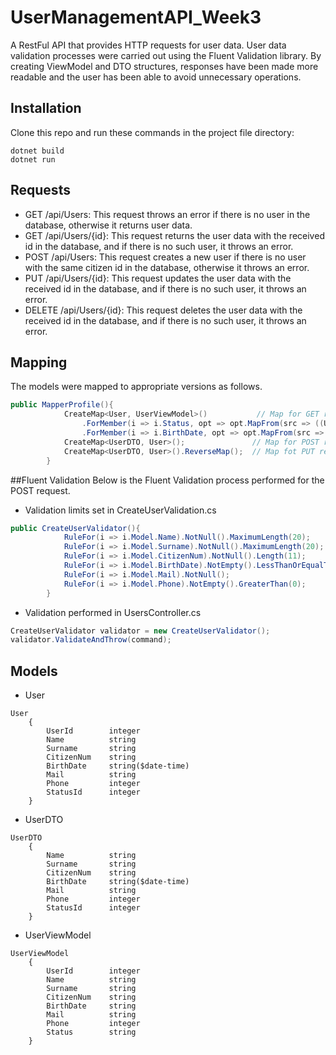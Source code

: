 # UserManagementAPI_Week3
A RestFul API that provides HTTP requests for user data. User data validation processes were carried out using the Fluent Validation library. By creating ViewModel and DTO structures, responses have been made more readable and the user has been able to avoid unnecessary operations.


## Installation
Clone this repo and run these commands in the project file directory:
```
dotnet build
dotnet run
```


## Requests
* GET   /api/Users: This request throws an error if there is no user in the database, otherwise it returns user data.
* GET   /api/Users/{id}: This request returns the user data with the received id in the database, and if there is no such user, it throws an error.
* POST  /api/Users: This request creates a new user if there is no user with the same citizen id in the database, otherwise it throws an error.
* PUT   /api/Users/{id}: This request updates the user data with the received id in the database, and if there is no such user, it throws an error.
* DELETE   /api/Users/{id}: This request deletes the user data with the received id in the database, and if there is no such user, it throws an error.


## Mapping
The models were mapped to appropriate versions as follows.
```c#
public MapperProfile(){
            CreateMap<User, UserViewModel>()           // Map for GET request
                .ForMember(i => i.Status, opt => opt.MapFrom(src => ((UserStatusEnum)src.StatusID).ToString()))
                .ForMember(i => i.BirthDate, opt => opt.MapFrom(src => src.BirthDate.Date.ToString("dd/MM/yyy")));
            CreateMap<UserDTO, User>();               // Map for POST request
            CreateMap<UserDTO, User>().ReverseMap();  // Map fot PUT request
        }
```


##Fluent Validation
Below is the Fluent Validation process performed for the POST request.
* Validation limits set in CreateUserValidation.cs
```c#
public CreateUserValidator(){
            RuleFor(i => i.Model.Name).NotNull().MaximumLength(20);
            RuleFor(i => i.Model.Surname).NotNull().MaximumLength(20);
            RuleFor(i => i.Model.CitizenNum).NotNull().Length(11);
            RuleFor(i => i.Model.BirthDate).NotEmpty().LessThanOrEqualTo(DateTime.Now.Date.AddYears(-18));
            RuleFor(i => i.Model.Mail).NotNull();
            RuleFor(i => i.Model.Phone).NotEmpty().GreaterThan(0);
        }
```

* Validation performed in UsersController.cs
```c#
CreateUserValidator validator = new CreateUserValidator();
validator.ValidateAndThrow(command);
```


## Models
* User
```
User
    {
        UserId        integer
        Name          string
        Surname       string
        CitizenNum    string
        BirthDate     string($date-time)
        Mail          string
        Phone         integer
        StatusId      integer
    }
```
* UserDTO
```
UserDTO
    {
        Name          string
        Surname       string
        CitizenNum    string
        BirthDate     string($date-time)
        Mail          string
        Phone         integer
        StatusId      integer
    }
```
* UserViewModel
```
UserViewModel
    {
        UserId        integer
        Name          string
        Surname       string
        CitizenNum    string
        BirthDate     string
        Mail          string
        Phone         integer
        Status        string
    }
```
